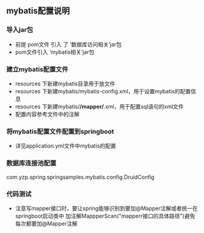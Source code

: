 ## mybatis配置说明
### 导入jar包
- 前提 pom文件 引入 了 ‘数据库访问相关’jar包
- pom文件引入 ‘mybatis相关’jar包
### 建立mybatis配置文件
- resources 下新建mybatis目录用于放文件
- resources 下新建mybatis/mybatis-config.xml，用于设置mybatis的配置信息
- resources 下新建mybatis/**/mapper/**.xml，用于配置sql语句的xml文件
- 配置内容参考文件中的注解
### 将mybatis配置文件配置到springboot
- 详见application.yml文件中mybatis的配置
### 数据库连接池配置
com.yzp.spring.springsamples.mybatis.config.DruidConfig
### 代码测试
- 注意写mapper接口时，要让spring能够识别到要加@Mapper注解或者统一在springboot启动类中
加注解MappperScan("mapperr接口的具体路径")避免每次都要加@Mapper注解